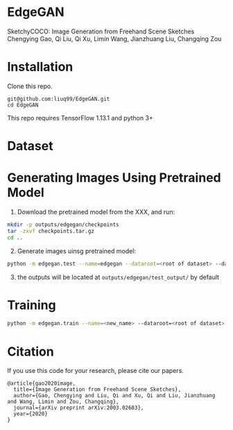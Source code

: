 # EdgeGAN
SketchyCOCO: Image Generation from Freehand Scene Sketches  
Chengying Gao, Qi Liu, Qi Xu, Limin Wang, Jianzhuang Liu, Changqing Zou  

# Installation
Clone this repo.  
```
git@github.com:liuq99/EdgeGAN.git
cd EdgeGAN
```
This repo requires TensorFlow 1.13.1 and python 3+  

# Dataset

# Generating Images Using Pretrained Model
1. Download the pretrained model from the XXX, and run:
``` bash
mkdir -p outputs/edgegan/checkpoints
tar -zxvf checkpoints.tar.gz
cd ..
```
2. Generate images uinsg pretrained model:
``` bash
python -m edgegan.test --name=edgegan --dataroot=<root of dataset> --dataset=<dataset> --gpu=<gpuid>
```
3. the outputs will be located at `outputs/edgegan/test_output/` by default

# Training
``` bash
python -m edgegan.train --name=<new_name> --dataroot=<root of dataset> --dataset=<datsaet_name>  --gpu=<gpuid>
```

# Citation
If you use this code for your research, please cite our papers.  
```
@article{gao2020image,  
  title={Image Generation from Freehand Scene Sketches},  
  author={Gao, Chengying and Liu, Qi and Xu, Qi and Liu, Jianzhuang and Wang, Limin and Zou, Changqing},  
  journal={arXiv preprint arXiv:2003.02683},  
  year={2020}  
}
```
